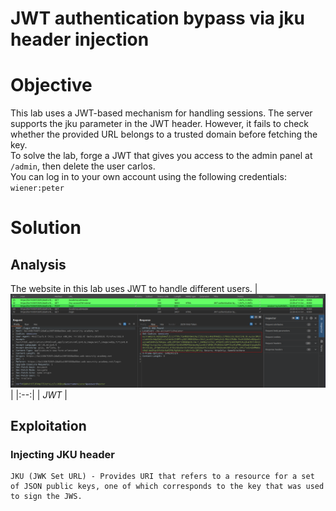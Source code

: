 # JWT authentication bypass via jku header injection
# Objective
This lab uses a JWT-based mechanism for handling sessions. The server supports the jku parameter in the JWT header. However, it fails to check whether the provided URL belongs to a trusted domain before fetching the key. \
To solve the lab, forge a JWT that gives you access to the admin panel at `/admin`, then delete the user carlos.\
You can log in to your own account using the following credentials: `wiener:peter`
# Solution
## Analysis
The website in this lab uses JWT to handle different users.
|![](Images/image-31.png)|
|:--:| 
| *JWT* |

## Exploitation
### Injecting JKU header
```
JKU (JWK Set URL) - Provides URI that refers to a resource for a set of JSON public keys, one of which corresponds to the key that was used to sign the JWS.
```
